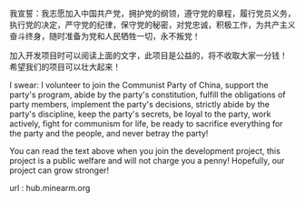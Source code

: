 我宣誓：我志愿加入中国共产党，拥护党的纲领，遵守党的章程，履行党员义务，执行党的决定，严守党的纪律，保守党的秘密，对党忠诚，积极工作，为共产主义奋斗终身，随时准备为党和人民牺牲一切，永不叛党！

加入开发项目时可以阅读上面的文字，此项目是公益的，将不收取大家一分钱！
希望我们的项目可以壮大起来！

I swear: I volunteer to join the Communist Party of China, support the party's program, abide by the party's constitution, fulfill the obligations of party members, implement the party's decisions, strictly abide by the party's discipline, keep the party's secrets, be loyal to the party, work actively, fight for communism for life, be ready to sacrifice everything for the party and the people, and never betray the party!

You can read the text above when you join the development project, this project is a public welfare and will not charge you a penny! Hopefully, our project can grow stronger!

url : hub.minearm.org
